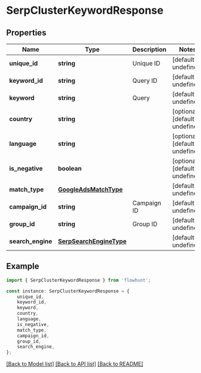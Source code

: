 # SerpClusterKeywordResponse


## Properties

Name | Type | Description | Notes
------------ | ------------- | ------------- | -------------
**unique_id** | **string** | Unique ID | [default to undefined]
**keyword_id** | **string** | Query ID | [default to undefined]
**keyword** | **string** | Query | [default to undefined]
**country** | **string** |  | [optional] [default to undefined]
**language** | **string** |  | [optional] [default to undefined]
**is_negative** | **boolean** |  | [optional] [default to undefined]
**match_type** | [**GoogleAdsMatchType**](GoogleAdsMatchType.md) |  | [default to undefined]
**campaign_id** | **string** | Campaign ID | [default to undefined]
**group_id** | **string** | Group ID | [default to undefined]
**search_engine** | [**SerpSearchEngineType**](SerpSearchEngineType.md) |  | [default to undefined]

## Example

```typescript
import { SerpClusterKeywordResponse } from 'flowhunt';

const instance: SerpClusterKeywordResponse = {
    unique_id,
    keyword_id,
    keyword,
    country,
    language,
    is_negative,
    match_type,
    campaign_id,
    group_id,
    search_engine,
};
```

[[Back to Model list]](../README.md#documentation-for-models) [[Back to API list]](../README.md#documentation-for-api-endpoints) [[Back to README]](../README.md)
